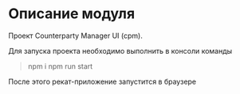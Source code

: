 # Описание модуля
Проект Counterparty Manager UI (cpm).

Для запуска проекта необходимо выполнить в консоли команды
> npm i
> npm run start

После этого рекат-приложение запустится в браузере

